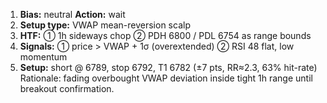 1. **Bias:** neutral **Action:** wait  
2. **Setup type:** VWAP mean-reversion scalp  
3. **HTF:** ① 1h sideways chop ② PDH 6800 / PDL 6754 as range bounds  
4. **Signals:** ① price > VWAP + 1σ (overextended) ② RSI 48 flat, low momentum  
5. **Setup:** short @ 6789, stop 6792, T1 6782 (±7 pts, RR≈2.3, 63% hit-rate)  
Rationale: fading overbought VWAP deviation inside tight 1h range until breakout confirmation.